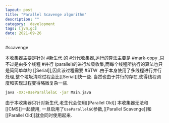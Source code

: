 ```yaml
---
layout: post
title: "Parallel Scavenge algorithm"
description: ""
category:  development
tags: [jvm,gc]
date: 2021-09-26
---
```


#scavenge 

本收集器主要是针对 #新生代 的 #分代收集器,运行的算法主要是 #mark-copy ,只不过是由多个线程 #并行 (parallel)的进行垃圾收集,而每个线程所执行的算法也只是简简单单的 [[Serial]],因此该过程需要 #STW .由于本身使用了多线程进行并行处理,整个垃圾清除过程会比[[Serial]]快一些.
当然也由于并行的存在,使得线程调度和实现过程变得略微复杂一些.

```bash
java -XX:+UseParallelGC -jar Main.java
```

由于本收集器只针对新生代,老生代会使用[[Parallel Old]]
本收集器无法和[[CMS]]一起使用, 一旦启用了`UseParallelGC`参数,[[Parallel Scavenge]]和[[Parallel Old]]就会同时使用起来.
